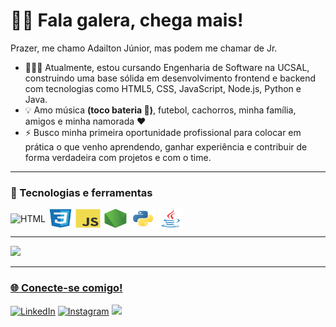 # 👋🏽 Fala galera, chega mais!
Prazer, me chamo Adailton Júnior, mas podem me chamar de Jr.

- 👨🏽‍💻 Atualmente, estou cursando Engenharia de Software na UCSAL, construindo uma base sólida em desenvolvimento frontend e backend com tecnologias como HTML5, CSS, JavaScript, Node.js, Python e Java.
- 💡 Amo música **(toco bateria 🥁)**, futebol, cachorros, minha família, amigos e minha namorada ❤️
- ⚡ Busco minha primeira oportunidade profissional para colocar em prática o que venho aprendendo, ganhar experiência e contribuir de forma verdadeira com projetos e com o time.


---


### 🚀 Tecnologias e ferramentas

<div style="display: inline_block">
  <img align="center" alt="HTML" height="30" width="40" src="https://cdn.jsdelivr.net/gh/devicons/devicon@latest/icons/html5/html5-original.svg">
  <img align="center" alt="CSS" height="30" width="40" src="https://raw.githubusercontent.com/devicons/devicon/master/icons/css3/css3-original.svg">
  <img align="center" alt="JavaScript" height="30" width="40" src="https://raw.githubusercontent.com/devicons/devicon/master/icons/javascript/javascript-original.svg">
  <img align="center" alt="NodeJS" height="30" width="40" src="https://raw.githubusercontent.com/devicons/devicon/master/icons/nodejs/nodejs-original.svg">
  <img align="center" alt="Python" height="30" width="40" src="https://raw.githubusercontent.com/devicons/devicon/master/icons/python/python-original.svg">
  <img align="center" alt="Java" height="30" width="40" src="https://raw.githubusercontent.com/devicons/devicon/master/icons/java/java-original.svg">
</div>


          
---


<div>
<a href="https://github.com/jrs1lva">
<img loading="lazy" height="180em" src="https://github-readme-stats.vercel.app/api/top-langs/?username=jrs1lva&layout=compact&langs_count=7&theme=dracula"/>
</div>


---


### 🌐 Conecte-se comigo!

[![LinkedIn](https://img.shields.io/badge/LinkedIn-0077B5?style=for-the-badge&logo=linkedin&logoColor=white)](https://www.linkedin.com/in/dev-jr)
[![Instagram](https://img.shields.io/badge/Instagram-E4405F?style=for-the-badge&logo=instagram&logoColor=white)](https://www.instagram.com/jr_s1lva)
<a href = "mailto:contato@adailtonjunior0604@gmail.com"><img loading="lazy" src="https://img.shields.io/badge/Gmail-D14836?style=for-the-badge&logo=gmail&logoColor=white" target="_blank"></a>
